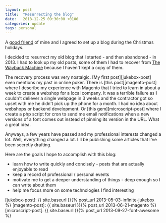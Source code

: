 ```yaml
---
layout: post
title:  "Resurrecting the blog"
date:   2018-12-25 09:30:00 +0100
categories: update
tags: personal
---
```


A [good friend][imi] of mine and I agreed to set up a blog during the Christmas holidays.

I decided to resurrect my old blog that I started - and then abandoned - in 2013.
I had to look up my old posts, some of them I had to recover from [The Wayback Machine][wayback-machine]
because I haven't kept a copy of them.

The recovery process was very nostalgic.
[My first post][jukebox-post] even mentions my past in online poker.
There is [this post][magento-post] where I describe my experience with Magento that I tried to learn in about a week to create a webshop for a local company. It was a terrible failure as I couldn't deliever a single webpage in 3 weeks and the contractor got so upset with me he didn't pick up the phone for a month. I had no idea about webshops or backend development.
Or [this gem][microscript-post] where I create a php script for cron to send me email notifications when a new versions of a font comes out instead of pinning its version in the URL. What a great idea.

Anyways, a few years have passed and my professional interests changed a lot. Well, everything changed a lot.
I'll be publishing some articles that I've been secretly drafting.

Here are the goals I hope to accomplish with this blog:
- learn how to write quickly and concisely - posts that are actually enjoyable to read
- keep a record of professional / personal events
- motivate me to get a deeper understanding of things - deep enough so I can write about them
- help me focus more on some technologies I find interesting

[imi]: https://www.linkedin.com/in/turi-imre-92070636/
[wayback-machine]: https://archive.org/web/
[jukebox-post]: {{ site.baseurl }}{% post_url 2013-05-03-infinite-jukebox %}
[magento-post]: {{ site.baseurl }}{% post_url 2013-06-21-magento %}
[microscript-post]: {{ site.baseurl }}{% post_url 2013-09-27-font-awesome %}
